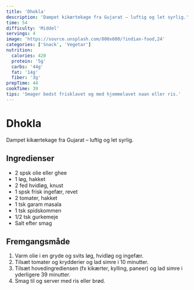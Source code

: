 ```yaml
---
title: 'Dhokla'
description: 'Dampet kikærtekage fra Gujarat – luftig og let syrlig.'
time: 54
difficulty: 'Middel'
servings: 4
image: 'https://source.unsplash.com/800x600/?indian-food,24'
categories: ['Snack', 'Vegetar']
nutrition:
  calories: 420
  protein: '5g'
  carbs: '44g'
  fat: '14g'
  fiber: '3g'
prepTime: 44
cookTime: 39
tips: 'Smager bedst frisklavet og med hjemmelavet naan eller ris.'
---
```


# Dhokla

Dampet kikærtekage fra Gujarat – luftig og let syrlig.

## Ingredienser

- 2 spsk olie eller ghee  
- 1 løg, hakket  
- 2 fed hvidløg, knust  
- 1 spsk frisk ingefær, revet  
- 2 tomater, hakket  
- 1 tsk garam masala  
- 1 tsk spidskommen  
- 1/2 tsk gurkemeje  
- Salt efter smag

## Fremgangsmåde

1. Varm olie i en gryde og svits løg, hvidløg og ingefær.
2. Tilsæt tomater og krydderier og lad simre i 10 minutter.
3. Tilsæt hovedingrediensen (fx kikærter, kylling, paneer) og lad simre i yderligere 39 minutter.
4. Smag til og server med ris eller brød.
